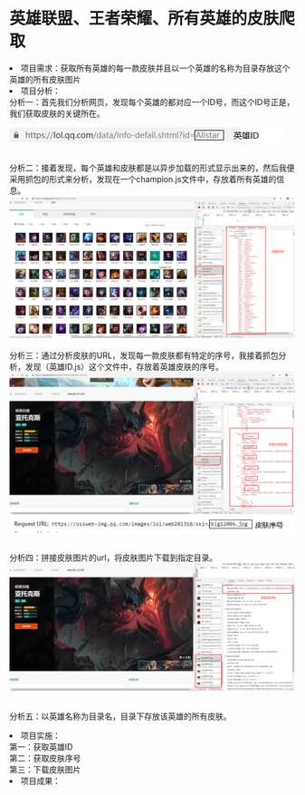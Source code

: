 # 英雄联盟、王者荣耀、所有英雄的皮肤爬取
<li>项目需求：获取所有英雄的每一款皮肤并且以一个英雄的名称为目录存放这个英雄的所有皮肤图片
<br><li>项目分析：
        <br>分析一：首先我们分析网页，发现每个英雄的都对应一个ID号，而这个ID号正是，我们获取皮肤的关键所在。
        
  ![url](https://github.com/JXiuFen/LOL_skin_spider/blob/master/URL%E5%88%86%E6%9E%90.png?raw=true)
        
   <br>分析二：接着发现，每个英雄和皮肤都是以异步加载的形式显示出来的，然后我便采用抓包的形式来分析，发现在一个champion.js文件中，存放着所有英雄的信息。
   ![id](https://github.com/JXiuFen/LOL_skin_spider/blob/master/%E5%88%86%E6%9E%90%E4%B8%80.png?raw=true)    
  <br>分析三：通过分析皮肤的URL，发现每一款皮肤都有特定的序号，我接着抓包分析，发现（英雄ID.js）这个文件中，存放着英雄皮肤的序号。
  ![分析](https://github.com/JXiuFen/LOL_skin_spider/blob/master/%E5%88%86%E6%9E%90%E4%BA%8C.png?raw=true)
  ![皮肤序号](https://github.com/JXiuFen/LOL_skin_spider/blob/master/%E7%9A%AE%E8%82%A4URL%E5%88%86%E6%9E%90.png?raw=true)
  
  <br>分析四：拼接皮肤图片的url，将皮肤图片下载到指定目录。
  ![皮肤url](https://github.com/JXiuFen/LOL_skin_spider/blob/master/%E5%88%86%E6%9E%90%E4%B8%89.png?raw=true)
  
  <br>分析五：以英雄名称为目录名，目录下存放该英雄的所有皮肤。
<br><li>项目实施：<br>第一：获取英雄ID<br>第二：获取皮肤序号<br>第三：下载皮肤图片
<br><li>项目成果：


